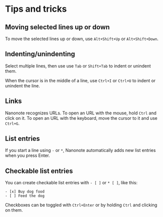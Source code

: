 # Tips and tricks

## Moving selected lines up or down

To move the selected lines up or down, use `Alt+Shift+Up` or `Alt+Shift+Down`.

## Indenting/unindenting

Select multiple lines, then use use `Tab` or `Shift+Tab` to indent or unindent them.

When the cursor is in the middle of a line, use `Ctrl+I` or `Ctrl+U` to indent or unindent the line.

## Links

Nanonote recognizes URLs. To open an URL with the mouse, hold `Ctrl` and click on it. To open an URL with the keyboard, move the cursor to it and use `Ctrl+G`.

## List entries

If you start a line using `-` or `*`, Nanonote automatically adds new list entries when you press Enter.

## Checkable list entries

You can create checkable list entries with `- [ ]` or `* [ ]`, like this:

```
- [x] Buy dog food
- [ ] Feed the dog
```

Checkboxes can be toggled with `Ctrl+Enter` or by holding `Ctrl` and clicking on them.
